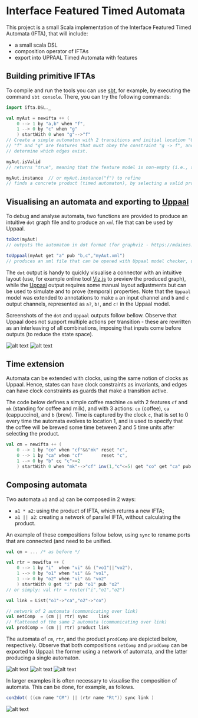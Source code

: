 Interface Featured Timed Automata
========

This project is a small Scala implementation of the Interface Featured Timed Automata (IFTA), that will include:

 - a small scala DSL
 - composition operator of IFTAs
 - export into UPPAAL Timed Automata with features


## Building primitive IFTAs

To compile and run the tools you can use [sbt](http://www.scala-sbt.org), for example, by executing the command ```sbt console```.
There, you can try the following commands:

```scala
import ifta.DSL._

val myAut = newifta ++ (
    0 --> 1 by "a,b" when "f",
    1 --> 0 by "c" when "g"
    ) startWith 0 when "g"-->"f"
// Create a simple automaton with 2 transitions and initial location "0".
// "f" and "g" are features that must obey the constraint "g -> f", and
// determine which edges exist.

myAut.isValid
// returns "true", meaning that the feature model is non-empty (i.e., satisfiable).

myAut.instance  // or myAut.instance("f") to refine
// finds a concrete product (timed automaton), by selecting a valid product and instantiating the automaton.
```


## Visualising an automata and exporting to [Uppaal](http://uppaal.com)

To debug and analyse automata, two functions are provided to produce an intuitive `dot` graph file and to produce an `xml` file that can be used by Uppaal.

```scala
toDot(myAut)
// outputs the automaton in dot format (for graphviz - https://mdaines.github.io/viz.js)

toUppaal(myAut get "a" pub "b,c","myAut.xml")
// produces an xml file that can be opened with Uppaal model checker, using "a" as an input channel and "b" and "c" as output channels
```

The `dot` output is handy to quickly visualise a connector with an intuitive layout (use, for example online tool [Viz.js](https://mdaines.github.io/viz.js/) to preview the produced graph), while the [Uppaal](http://uppaal.com) output requires some manual layout adjustments but can be used to simulate and to prove (temporal) properties.
Note that the `Uppaal` model was extended to annotations to make `a` an input channel and `b` and `c` output channels, represented as `a?`, `b!`, and `c!` in the Uppaal model.

Screenshots of the `dot` and `Uppaal` outputs follow bellow.
Observe that Uppaal does not support multiple actions per transition - these are rewritten as an interleaving of all combinations, imposing that inputs come before outputs (to reduce the state space).

![alt text](https://cdn.rawgit.com/joseproenca/ifta/master/images/myAut.svg "Automata example in Dot")   ![alt text](https://cdn.rawgit.com/joseproenca/ifta/master/images/myAutUpp.svg "Automata example in Uppaal")

## Time extension

Automata can be extended with clocks, using the same notion of clocks as Uppaal. Hence, states can have clock constraints as invariants, and edges can have clock constraints as guards that make a transition active.

The code below defines a simple coffee machine `cm`  with 2 features `cf` and `mk` (standing for coffee and milk), and with 3 actions: `co` (coffee), `ca` (cappuccino), and `b` (brew).
Time is captured by the clock `c`, that is set to 0 every time the automata evolves to location 1, and is used to specify that the coffee will be brewed some time between 2 and 5 time units after selecting the product.


```scala
val cm = newifta ++ (
    0 --> 1 by "co" when "cf"&&"mk" reset "c",
    0 --> 1 by "ca" when "cf"       reset "c",
    1 --> 0 by "b" cc "c">=2
    ) startWith 0 when "mk"-->"cf" inv(1,"c"<=5) get "co" get "ca" pub "b"
```


## Composing automata

Two automata `a1` and `a2` can be composed in 2 ways:
 - `a1 * a2`: using the product of IFTA, which returns a new IFTA;
 - `a1 || a2`: creating a network of parallel IFTA, without calculating the product.

An example of these compositions follow below, using `sync` to rename ports that are connected (and need to be unified.

```scala
val cm = ... /* as before */

val rtr = newifta ++ (
    0 --> 1 by "i"  when "vi" && ("vo1"||"vo2"),
    1 --> 0 by "o1" when "vi" && "vo1",
    1 --> 0 by "o2" when "vi" && "vo2"
    ) startWith 0 get "i" pub "o1" pub "o2"
// or simply: val rtr = router("i","o1","o2")

val link = List("o1"->"ca","o2"->"co")

// network of 2 automata (communicating over link)
val netComp  = (cm || rtr) sync    link
// flattened of the same 2 automata (communicating over link)
val prodComp = (cm || rtr) product link
```

The automata of `cm`, `rtr`, and the product `prodComp` are depicted below, respectively.
Observe that both compositions `netComp` and `prodComp` can be exported to Uppaal: the former using a network of automata, and the latter producing a single automaton.

![alt text](https://cdn.rawgit.com/joseproenca/ifta/master/images/cm.svg "Coffee Machine automaton in Dot") ![alt text](https://cdn.rawgit.com/joseproenca/ifta/master/images/router.svg "Router automaton in Dot") ![alt text](https://cdn.rawgit.com/joseproenca/ifta/master/images/cm-router.svg "Product of cm and rtr in Dot")

In larger examples it is often necessary to visualise the composition of automata. This can be done, for example, as follows.

```scala
con2dot( ((cm name "CM") || (rtr name "Rt")) sync link )
```

![alt text](https://cdn.rawgit.com/joseproenca/ifta/master/images/cm-router-conn.svg "Depicting the connector composing the coffee machine and the router")
